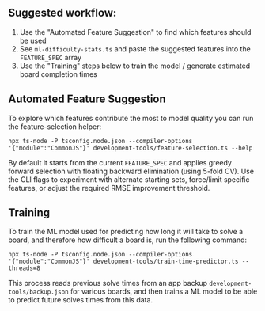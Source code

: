 ## Suggested workflow:

1. Use the "Automated Feature Suggestion" to find which features should be used
1. See `ml-difficulty-stats.ts` and paste the suggested features into the `FEATURE_SPEC` array
1. Use the "Training" steps below to train the model / generate estimated board completion times

## Automated Feature Suggestion

To explore which features contribute the most to model quality you can run the feature-selection helper:

```shell
npx ts-node -P tsconfig.node.json --compiler-options '{"module":"CommonJS"}' development-tools/feature-selection.ts --help
```

By default it starts from the current `FEATURE_SPEC` and applies greedy forward selection with floating backward elimination (using 5-fold CV). Use the CLI flags to experiment with alternate starting sets, force/limit specific features, or adjust the required RMSE improvement threshold.

## Training

To train the ML model used for predicting how long it will take to solve a board, and therefore how difficult a board is, run the following command:

```shell
npx ts-node -P tsconfig.node.json --compiler-options '{"module":"CommonJS"}' development-tools/train-time-predictor.ts --threads=8
```

This process reads previous solve times from an app backup `development-tools/backup.json` for various boards, and then trains a ML model to be able to predict future solves times from this data.
